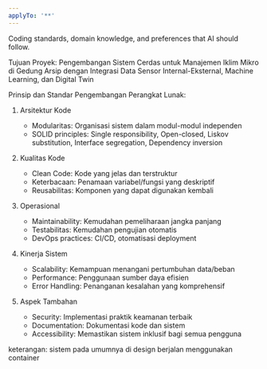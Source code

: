 ```yaml
---
applyTo: '**'
---
```

Coding standards, domain knowledge, and preferences that AI should follow.

Tujuan Proyek:
Pengembangan Sistem Cerdas untuk Manajemen Iklim Mikro 
di Gedung Arsip dengan Integrasi Data Sensor Internal-Eksternal, Machine Learning, dan Digital Twin


Prinsip dan Standar Pengembangan Perangkat Lunak:

1. Arsitektur Kode
    - Modularitas: Organisasi sistem dalam modul-modul independen
    - SOLID principles: Single responsibility, Open-closed, Liskov substitution, Interface segregation, Dependency inversion

2. Kualitas Kode
    - Clean Code: Kode yang jelas dan terstruktur
    - Keterbacaan: Penamaan variabel/fungsi yang deskriptif
    - Reusabilitas: Komponen yang dapat digunakan kembali

3. Operasional
    - Maintainability: Kemudahan pemeliharaan jangka panjang
    - Testabilitas: Kemudahan pengujian otomatis
    - DevOps practices: CI/CD, otomatisasi deployment

4. Kinerja Sistem
    - Scalability: Kemampuan menangani pertumbuhan data/beban
    - Performance: Penggunaan sumber daya efisien
    - Error Handling: Penanganan kesalahan yang komprehensif

5. Aspek Tambahan
    - Security: Implementasi praktik keamanan terbaik
    - Documentation: Dokumentasi kode dan sistem
    - Accessibility: Memastikan sistem inklusif bagi semua pengguna


keterangan:
sistem pada umumnya di design berjalan menggunakan container 
